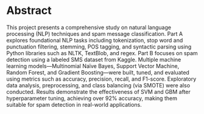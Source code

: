 # Abstract
This project presents a comprehensive study on natural language processing (NLP) techniques and spam message classification. Part A explores foundational NLP tasks including tokenization, stop word and punctuation filtering, stemming, POS tagging, and syntactic parsing using Python libraries such as NLTK, TextBlob, and regex. Part B focuses on spam detection using a labeled SMS dataset from Kaggle. Multiple machine learning models—Multinomial Naïve Bayes, Support Vector Machine, Random Forest, and Gradient Boosting—were built, tuned, and evaluated using metrics such as accuracy, precision, recall, and F1-score. Exploratory data analysis, preprocessing, and class balancing (via SMOTE) were also conducted. Results demonstrate the effectiveness of SVM and GBM after hyperparameter tuning, achieving over 92% accuracy, making them suitable for spam detection in real-world applications.


